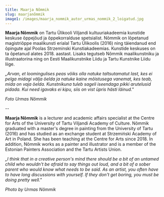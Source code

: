 ```yaml
---
title: Maarja Nõmmik
slug: maarjanõmmik
image1: /images/maarja_nommik_autor_urmas_nommik_2_loigatud.jpg
---
```

**Maarja Nõmmik** on Tartu Ülikooli Viljandi kultuuriakadeemia kunstide keskuse õppejõud ja õppekorralduse spetsialist. Nõmmik on lõpetanud magistriõppe maalikunsti erialal Tartu Ülikoolis (2016) ning täiendanud end õpingute ajal Poolas Strzeminski Kunstiakadeemias. Kunstide keskuses on ta õpetanud alates 2018. aastast. Lisaks tegutseb Nõmmik maalikunstniku ja illustraatorina ning on Eesti Maalikunstnike Liidu ja Tartu Kunstnike Liidu liige. 

_„Arvan, et loomingulises peas võiks olla natuke taltsutamatut last, kes ei pelga midagi välja öelda ja natuke kaine mõistusega vanemat, kes teab, mida on vaja öelda. Kunstnikuna tuleb sageli iseendaga pikki arutelusid pidada. Kui need igavaks ei kipu, siis on vist üpris hästi läinud."_

_Foto Urmas Nõmmik_

\--

**Maarja Nõmmik** is a lecturer and academic affairs specialist at the Centre for Arts of the University of Tartu Viljandi Academy of Culture. Nõmmik graduated with a master's degree in painting from the University of Tartu (2016) and has studied as an exchange student at Strzemiński Academy of Art in Poland. She has been teaching at the Centre for Arts since 2018. In addition, Nõmmik works as a painter and illustrator and is a member of the Estonian Painters Association and the Tartu Artists Union.

_„I think that in a creative person's mind there should be a bit of an untamed child who wouldn't be afraid to say things out loud, and a bit of a sober parent who would know what needs to be said. As an artist, you often have to have long discussions with yourself. If they don't get boring, you must be doing pretty well."_

_Photo by Urmas Nõmmik_
